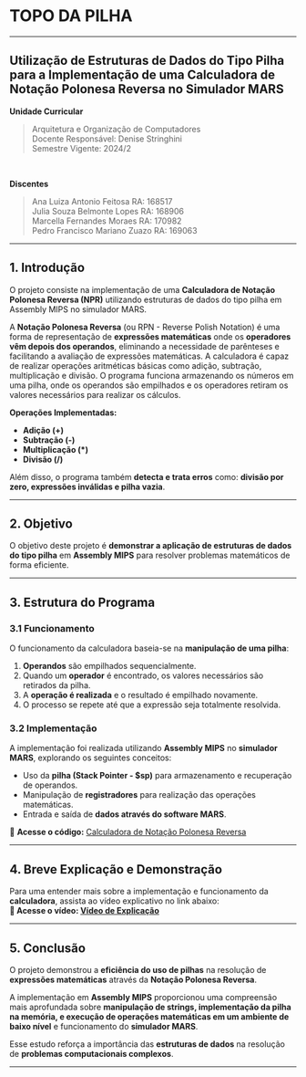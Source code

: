 

# **TOPO DA PILHA**

---

## **Utilização de Estruturas de Dados do Tipo Pilha para a Implementação de uma Calculadora de Notação Polonesa Reversa no Simulador MARS**

**Unidade Curricular**  
> Arquitetura e Organização de Computadores   
> Docente Responsável: Denise Stringhini  
> Semestre Vigente: 2024/2
<br>


**Discentes**
> Ana Luiza Antonio Feitosa RA: 168517    
> Julia Souza Belmonte Lopes RA: 168906  
> Marcella Fernandes Moraes RA: 170982  
> Pedro Francisco Mariano Zuazo RA: 169063  

---

## **1. Introdução**
O projeto consiste na implementação de uma **Calculadora de Notação Polonesa Reversa (NPR)** utilizando estruturas de dados do tipo pilha em Assembly MIPS no simulador MARS.  

A **Notação Polonesa Reversa** (ou RPN - Reverse Polish Notation) é uma forma de representação de **expressões matemáticas** onde os **operadores vêm depois dos operandos**, eliminando a necessidade de parênteses e facilitando a avaliação de expressões matemáticas.  A calculadora é capaz de realizar operações aritméticas básicas como adição, subtração, multiplicação e divisão. O programa funciona armazenando os números em uma pilha, onde os operandos são empilhados e os operadores retiram os valores necessários para realizar os cálculos.  

**Operações Implementadas:**
- **Adição (+)**
- **Subtração (-)**
- **Multiplicação (*)**
- **Divisão (/)**

Além disso, o programa também **detecta e trata erros** como: **divisão por zero, expressões inválidas e pilha vazia**.

---

## **2. Objetivo**
O objetivo deste projeto é **demonstrar a aplicação de estruturas de dados do tipo pilha** em **Assembly MIPS** para resolver problemas matemáticos de forma eficiente. 

---

## **3. Estrutura do Programa**

### **3.1 Funcionamento**
O funcionamento da calculadora baseia-se na **manipulação de uma pilha**:
1. **Operandos** são empilhados sequencialmente.
2. Quando um **operador** é encontrado, os valores necessários são retirados da pilha.
3. A **operação é realizada** e o resultado é empilhado novamente.
4. O processo se repete até que a expressão seja totalmente resolvida.

### **3.2 Implementação**
A implementação foi realizada utilizando **Assembly MIPS** no **simulador MARS**, explorando os seguintes conceitos:
- Uso da **pilha (Stack Pointer - $sp)** para armazenamento e recuperação de operandos.
- Manipulação de **registradores** para realização das operações matemáticas.
- Entrada e saída de **dados através do software MARS**.

📂 **Acesse o código:**
[Calculadora de Notação Polonesa Reversa](implementacao_calculadora_rpn.asm)

---

## **4. Breve Explicação e Demonstração**
Para uma entender mais sobre a implementação e funcionamento da **calculadora**, assista ao vídeo explicativo no link abaixo:  
 **🔗 Acesse o vídeo: [Vídeo de Explicação](https://drive.google.com/file/d/1Foko7X89L37c6gcE5Qv8z9xTkeiEhvTy/view?usp=drivesdk)**

---

## **5. Conclusão**
O projeto demonstrou a **eficiência do uso de pilhas** na resolução de **expressões matemáticas** através da **Notação Polonesa Reversa**. 

A implementação em **Assembly MIPS** proporcionou uma compreensão mais aprofundada sobre **manipulação de strings, implementação da pilha na memória, e execução de operações matemáticas em um ambiente de baixo nível** e funcionamento do **simulador MARS**.

Esse estudo reforça a importância das **estruturas de dados** na resolução de **problemas computacionais complexos**.

---

